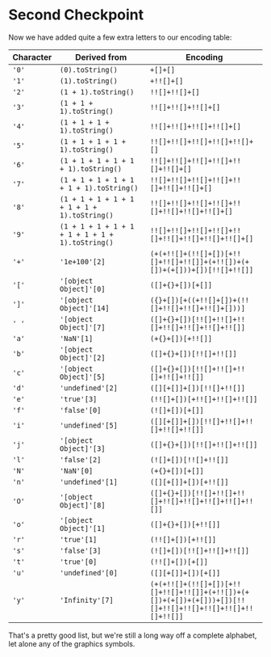 # Second Checkpoint

Now we have added quite a few extra letters to our encoding table:

| Character | Derived from | Encoding
|---|---|---
| `'0'` | `(0).toString()`                                 | `+[]+[]`
| `'1'` | `(1).toString()`                                 | `+!![]+[]`
| `'2'` | `(1 + 1).toString()`                             | `!![]+!![]+[]`
| `'3'` | `(1 + 1 + 1).toString()`                         | `!![]+!![]+!![]+[]`
| `'4'` | `(1 + 1 + 1 + 1).toString()`                     | `!![]+!![]+!![]+!![]+[]`
| `'5'` | `(1 + 1 + 1 + 1 + 1).toString()`                 | `!![]+!![]+!![]+!![]+!![]+[]`
| `'6'` | `(1 + 1 + 1 + 1 + 1 + 1).toString()`             | `!![]+!![]+!![]+!![]+!![]+!![]+[]`
| `'7'` | `(1 + 1 + 1 + 1 + 1 + 1 + 1).toString()`         | `!![]+!![]+!![]+!![]+!![]+!![]+!![]+[]`
| `'8'` | `(1 + 1 + 1 + 1 + 1 + 1 + 1 + 1).toString()`     | `!![]+!![]+!![]+!![]+!![]+!![]+!![]+!![]+[]`
| `'9'` | `(1 + 1 + 1 + 1 + 1 + 1 + 1 + 1 + 1).toString()` | `!![]+!![]+!![]+!![]+!![]+!![]+!![]+!![]+!![]+[]`
| `'+'` | `'1e+100'[2]`           | `(+(+!![]+(!![]+[])[+!![]+!![]+!![]]+(+!![])+(+[])+(+[]))+[])[!![]+!![]]`
| `'['` | `'[object Object]'[0]`  | `([]+{}+[])[+[]]`
| `']'` | `'[object Object]'[14]` | `({}+[])[+((+!![]+[])+(!![]+!![]+!![]+!![]+[]))]`
| `' '` | `'[object Object]'[7]`  | `([]+{}+[])[!![]+!![]+!![]+!![]+!![]+!![]+!![]]`
| `'a'` | `'NaN'[1]`              | `(+{}+[])[+!![]]`
| `'b'` | `'[object Object]'[2]`  | `([]+{}+[])[!![]+!![]]`
| `'c'` | `'[object Object]'[5]`  | `([]+{}+[])[!![]+!![]+!![]+!![]+!![]]`
| `'d'` | `'undefined'[2]`        | `([][+[]]+[])[!![]+!![]]`
| `'e'` | `'true'[3]`             | `(!![]+[])[+!![]+!![]+!![]]`
| `'f'` | `'false'[0]`            | `(![]+[])[+[]]`
| `'i'` | `'undefined'[5]`        | `([][+[]]+[])[!![]+!![]+!![]+!![]+!![]]`
| `'j'` | `'[object Object]'[3]`  | `([]+{}+[])[!![]+!![]+!![]]`
| `'l'` | `'false'[2]`            | `(![]+[])[!![]+!![]]`
| `'N'` | `'NaN'[0]`              | `(+{}+[])[+[]]`
| `'n'` | `'undefined'[1]`        | `([][+[]]+[])[+!![]]`
| `'O'` | `'[object Object]'[8]`  | `([]+{}+[])[!![]+!![]+!![]+!![]+!![]+!![]+!![]+!![]]`
| `'o'` | `'[object Object]'[1]`  | `([]+{}+[])[+!![]]`
| `'r'` | `'true'[1]`             | `(!![]+[])[+!![]]`
| `'s'` | `'false'[3]`            | `(![]+[])[!![]+!![]+!![]]`
| `'t'` | `'true'[0]`             | `(!![]+[])[+[]]`
| `'u'` | `'undefined'[0]`        | `([][+[]]+[])[+[]]`
| `'y'` | `'Infinity'[7]`         | `(+(+!![]+(!![]+[])[+!![]+!![]+!![]]+(+!![])+(+[])+(+[])+(+[]))+[])[!![]+!![]+!![]+!![]+!![]+!![]+!![]]`

That's a pretty good list, but we're still a long way off a complete alphabet, let alone any of the graphics symbols.
